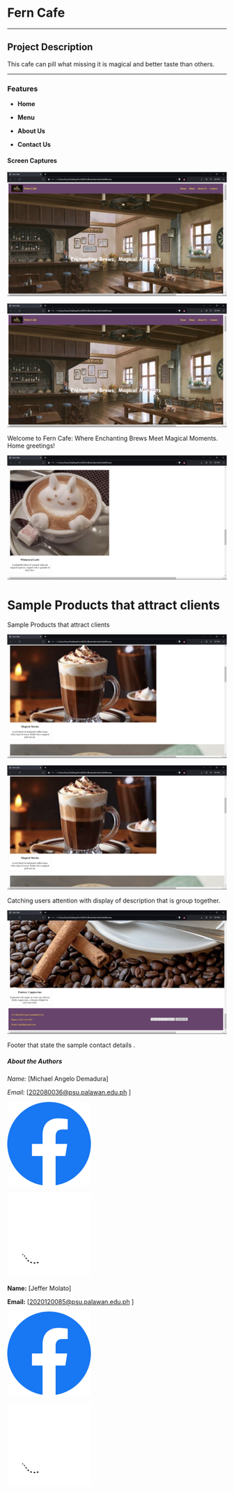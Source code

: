 # Fern Cafe
***
## Project Description
This cafe can pill what missing it is magical and better taste than others.
***


### **Features**

- **Home** 

- **Menu** 

- **About Us**

- **Contact Us**


#### **Screen Captures**



![Traven](Home.png)

![Traven](Image\Home.png)


Welcome to Fern Cafe: Where Enchanting Brews Meet Magical Moments. Home greetings!

![Whimsical-Latte](Image\Product1.png)

Sample Products that attract clients
=======
Sample Products that attract clients



![Magical-Mocha](Product2.png)

![Magical-Mocha](Image\Product2.png)


Catching users attention with display of description that is group together.

![Footer](Image\footer.png)

Footer that state the sample contact details .


##### **About the Authors**

*Name:* [Michael Angelo Demadura]

*Email:* [202080036@psu.palawan.edu.ph ]



[![Image 4](Facebook.png)](https://web.facebook.com/michaelangelo.demadura.7)

[![Image 4](Github.png)](https://github.com/gelobe391)



**Name:** [Jeffer Molato]

**Email:** [2020120085@psu.palawan.edu.ph ]

[![Image 4](Facebook.png)](https://web.facebook.com/jeffzoya)

[![Image 4](Github.png)](https://github.com/Xcaliburr-AT)








